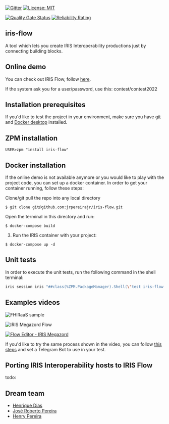  [![Gitter](https://img.shields.io/badge/Available%20on-Intersystems%20Open%20Exchange-00b2a9.svg)](https://openexchange.intersystems.com/package/iris-flow)
 [![License: MIT](https://img.shields.io/badge/License-MIT-blue.svg?style=flat&logo=AdGuard)](LICENSE)

 [![Quality Gate Status](https://community.objectscriptquality.com/api/project_badges/measure?project=intersystems_iris_community%2Firis-flow&metric=alert_status)](https://community.objectscriptquality.com/dashboard?id=intersystems_iris_community%2Firis-flow)
 [![Reliability Rating](https://community.objectscriptquality.com/api/project_badges/measure?project=intersystems_iris_community%2Firis-flow&metric=reliability_rating)](https://community.objectscriptquality.com/dashboard?id=intersystems_iris_community%2Firis-flow)


## iris-flow

A tool which lets you create IRIS Interoperability productions just by connecting building blocks.

## Online demo

You can check out IRIS Flow, follow [here](https://iris-flow.demo.community.intersystems.com/csp/iris-flow/editor.csp).

If the system ask you for a user/password, use this: contest/contest2022

## Installation prerequisites

If you'd like to test the project in your environment, make sure you have [git](https://git-scm.com/book/en/v2/Getting-Started-Installing-Git) and [Docker desktop](https://www.docker.com/products/docker-desktop) installed.

## ZPM installation

```
USER>zpm "install iris-flow"
```

## Docker installation

If the online demo is not available anymore or you would like to play with the project code, you can set up a docker container. In order to get your container running, follow these steps:

Clone/git pull the repo into any local directory

```
$ git clone git@github.com:jrpereirajr/iris-flow.git
```

Open the terminal in this directory and run:

```
$ docker-compose build
```

3. Run the IRIS container with your project:

```
$ docker-compose up -d
```

## Unit tests

In order to execute the unit tests, run the following command in the shell terminal:

```bash
iris session iris "##class(%ZPM.PackageManager).Shell(\"test iris-flow -v\",1,1)"
```

## Examples videos

![FHIRaaS sample](https://github.com/jrpereirajr/iris-flow/blob/master/img/chrome_Xs1BYHGxqm.gif?raw=true)

 ![IRIS Megazord Flow](https://github.com/jrpereirajr/iris-flow/blob/6d41f60d2494c9c1b3c87e4e2dd996cd01c7a203/img/chrome_DcCKlFrEix.gif?raw=true)

[![Flow Editor - IRIS Megazord](https://img.youtube.com/vi/KkG0_-ahfjI/0.jpg)](https://www.youtube.com/watch?v=KkG0_-ahfjI)

If you'd like to try the same process shown in the video, you can follow [this steps](https://github.com/jrpereirajr/iris-chatbot#setting-up-a-telegram-bot) and set a Telegram Bot to use in your test.

## Porting IRIS Interoperability hosts to IRIS Flow

todo:

## Dream team

* [Henrique Dias](https://community.intersystems.com/user/henrique-dias-2)
* [José Roberto Pereira](https://community.intersystems.com/user/jos%C3%A9-roberto-pereira-0)
* [Henry Pereira](https://community.intersystems.com/user/henry-pereira)
